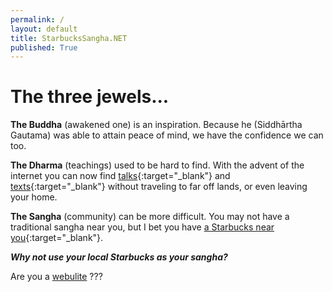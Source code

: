 ```yaml
---
permalink: /
layout: default
title: StarbucksSangha.NET
published: True
---
```

# The three jewels...

<b>The Buddha</b> (awakened one) is an inspiration. Because he (Siddhārtha Gautama) was able to attain peace of mind, we have the confidence we can too.

<b>The Dharma</b> (teachings) used to be hard to find. With the advent of the internet you can now find [talks](https://www.dhammatalks.org/mp3_collections_index.html){:target="_blank"} and [texts](https://www.dhammatalks.org/suttas/index.html){:target="_blank"} without traveling to far off lands, or even leaving your home.

<b>The Sangha</b> (community) can be more difficult. You may not have a traditional sangha near you, but I bet you have [a Starbucks near you](https://www.starbucks.com/store-locator){:target="_blank"}. 

<p><B><i>Why not use your local Starbucks as your sangha?</i></b></p>

<p>Are you a <a href="https://webulite.com" target="_blank">webulite</a> ???</p>
